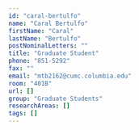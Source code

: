 ```yaml
---
id: "caral-bertulfo"
name: "Caral Bertulfo"
firstName: "Caral"
lastName: "Bertulfo"
postNominalLetters: ""
title: "Graduate Student"
phone: "851-5292"
fax: ""
email: "mtb2162@cumc.columbia.edu"
room: "401B"
url: []
group: "Graduate Students"
researchAreas: []
tags: []
---
```

